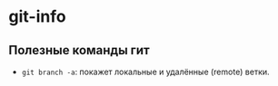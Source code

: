 # git-info #

## Полезные команды гит ##
* `git branch -a`: покажет локальные и удалённые (remote) ветки.
